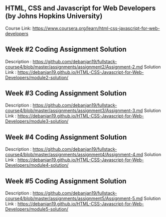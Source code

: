 ## HTML, CSS and Javascript for Web Developers (by Johns Hopkins University)
Course Link:  https://www.coursera.org/learn/html-css-javascript-for-web-developers 

Week #2 Coding Assignment Solution
------------------------------------------------------------
Description   : https://github.com/debanjan19/fullstack-course4/blob/master/assignments/assignment2/Assignment-2.md 
Solution Link : https://debanjan19.github.io/HTML-CSS-Javascript-for-Web-Developers/module2-solution/    

Week #3 Coding Assignment Solution
------------------------------------------------------------
Description   : https://github.com/debanjan19/fullstack-course4/blob/master/assignments/assignment3/Assignment-3.md
Solution Link : https://debanjan19.github.io/HTML-CSS-Javascript-for-Web-Developers/module3-solution/  

Week #4 Coding Assignment Solution
------------------------------------------------------------
Description   : https://github.com/debanjan19/fullstack-course4/blob/master/assignments/assignment4/Assignment-4.md
Solution Link : https://debanjan19.github.io/HTML-CSS-Javascript-for-Web-Developers/module4-solution/

Week #5 Coding Assignment Solution
------------------------------------------------------------
Description   : https://github.com/debanjan19/fullstack-course4/blob/master/assignments/assignment5/Assignment-5.md
Solution Link : https://debanjan19.github.io/HTML-CSS-Javascript-for-Web-Developers/module5-solution/


